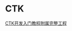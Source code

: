 # CTK

<a href="https://blog.jackeylea.com/ctk/ctk-learning-index/" target="_blank">CTK开发入门教程附属完整工程</a>
